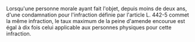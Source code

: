 Lorsqu'une personne morale ayant fait l'objet, depuis moins de deux ans, d'une condamnation pour l'infraction définie par l'article L. 442-5 commet la même infraction, le taux maximum de la peine d'amende encourue est égal à dix fois celui applicable aux personnes physiques pour cette infraction.
